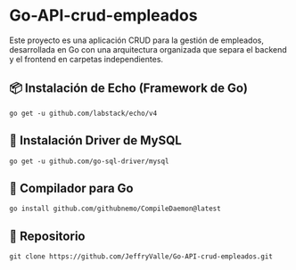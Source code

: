 # Go-API-crud-empleados
Este proyecto es una aplicación CRUD para la gestión de empleados, desarrollada en Go  con una arquitectura organizada que separa el backend y el frontend en carpetas independientes.

## 📦 Instalación de Echo (Framework de Go)
```
go get -u github.com/labstack/echo/v4
```

## 🔧 Instalación Driver de MySQL
```
go get -u github.com/go-sql-driver/mysql
```

## 🔑 Compilador para Go
```
go install github.com/githubnemo/CompileDaemon@latest
```

## 🔭 Repositorio
```
git clone https://github.com/JeffryValle/Go-API-crud-empleados.git
```

